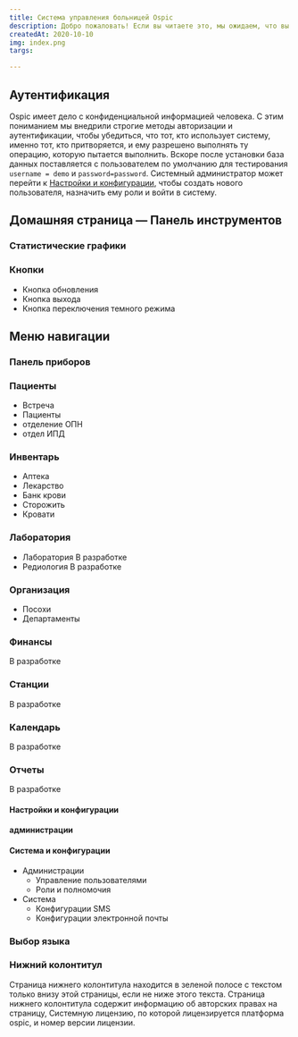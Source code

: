 ```yaml
---
title: Система управления больницей Ospic
description: Добро пожаловать! Если вы читаете это, мы ожидаем, что вы так или иначе сталкивались с Ospic HMS.
createdAt: 2020-10-10
img: index.png
targs:

---
```



## Аутентификация

Ospic имеет дело с конфиденциальной информацией человека. С этим пониманием мы внедрили строгие методы авторизации и аутентификации, чтобы убедиться, что тот, кто использует систему, именно тот, кто притворяется, и ему разрешено выполнять ту операцию, которую пытается выполнить. Вскоре после установки база данных поставляется с пользователем по умолчанию для тестирования `username = demo` и `password=password`. Системный администратор может перейти к [Настройки и конфигурации](/docs#settings-and-configurations), чтобы создать нового пользователя, назначить ему роли и войти в систему.
## Домашняя страница — Панель инструментов

### Статистические графики
### Кнопки
 - Кнопка обновления
 - Кнопка выхода
 - Кнопка переключения темного режима


## Меню навигации
### Панель приборов
### Пациенты
  - Встреча
  - Пациенты
  - отделение ОПН
  - отдел ИПД
### Инвентарь
  - Аптека
  - Лекарство
  - Банк крови
  - Сторожить
  - Кровати
### Лаборатория
  - Лаборатория
  В разработке
  - Редиология
  В разработке
### Организация
 - Посохи
 - Департаменты
### Финансы
  В разработке
### Станции
  В разработке
### Календарь
  В разработке
### Отчеты
  В разработке
#### Настройки и конфигурации
#### администрации
#### Система и конфигурации
 - Администрации
   - Управление пользователями
   - Роли и полномочия
 - Система
   - Конфигурации SMS
   - Конфигурации электронной почты


### Выбор языка

### Нижний колонтитул
Страница нижнего колонтитула находится в зеленой полосе с текстом только внизу этой страницы, если не ниже этого текста. Страница нижнего колонтитула содержит информацию об авторских правах на страницу, Системную лицензию, по которой лицензируется платформа ospic, и номер версии лицензии.